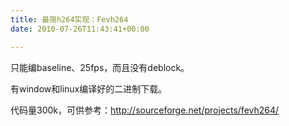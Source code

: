 ```yaml
---
title: 最简h264实现：Fevh264
date: 2010-07-26T11:43:41+00:00

---
```

只能编baseline、25fps，而且没有deblock。

有window和linux编译好的二进制下载。

代码量300k，可供参考：http://sourceforge.net/projects/fevh264/
